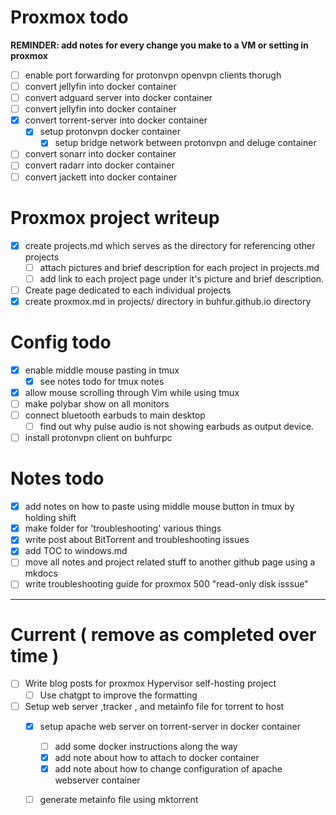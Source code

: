 
# Proxmox todo 

**REMINDER: add notes for every change you make to a VM or setting in proxmox**

- [ ] enable port forwarding for protonvpn openvpn clients thorugh 
- [ ] convert jellyfin into docker container
- [ ] convert adguard server into docker container
- [ ] convert jellyfin into docker container
- [x] convert torrent-server into docker container 
    - [x] setup protonvpn docker container 
        - [x] setup bridge network between protonvpn and deluge container 
- [ ] convert sonarr into docker container 
- [ ] convert radarr into docker container 
- [ ] convert jackett into docker container 

# Proxmox project writeup 

- [x] create projects.md which serves as the directory for referencing other projects 
    - [ ] attach pictures and brief description for each project in projects.md 
    - [ ] add link to each project page under it's picture and brief description.

- [ ] Create page dedicated to each individual projects 
- [x] create proxmox.md in projects/ directory in buhfur.github.io directory 

# Config todo 

- [x] enable middle mouse pasting in tmux 
    - [x] see notes todo for tmux notes 
- [x] allow mouse scrolling through Vim while using tmux 
- [ ] make polybar show on all monitors
- [ ] connect bluetooth earbuds to main desktop 
    - [ ] find out why pulse audio is not showing earbuds as output device. 
- [ ] install protonvpn client on buhfurpc 

# Notes todo 

- [x] add notes on how to paste using middle mouse button in tmux by holding shift 
- [x] make folder for 'troubleshooting' various things 
- [x] write post about BitTorrent and troubleshooting issues
- [x] add TOC to windows.md 
- [ ] move all notes and project related stuff to another github page using a mkdocs 
- [ ] write troubleshooting guide for proxmox 500 "read-only disk isssue" 

---


# Current ( remove as completed over time ) 

- [ ] Write blog posts for proxmox Hypervisor self-hosting project 
    - [ ] Use chatgpt to improve the formatting 

- [ ] Setup web server ,tracker , and metainfo file for torrent to host 
    - [x] setup apache web server on torrent-server in docker container
        - [ ] add some docker instructions along the way 
        - [x] add note about how to attach to docker container
        - [x] add note about how to change configuration of apache webserver container
    - [ ] generate metainfo file using mktorrent 
    








  
